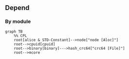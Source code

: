 ## Depend

### By module 



```mermaid
graph TB
	%% CPL
	root[alice & STD-Constant]-->node["node [Aloc]"]
	root-->cpuid[cpuid]
	root-->binary[binary]--->hash_crc64["crc64 [File]"]
	root-->mcore
```

